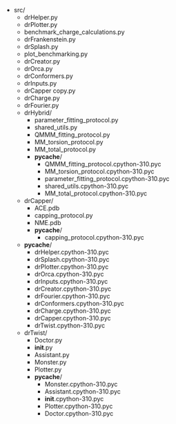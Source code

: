 - src/
    - drHelper.py
    - drPlotter.py
    - benchmark_charge_calculations.py
    - drFrankenstein.py
    - drSplash.py
    - plot_benchmarking.py
    - drCreator.py
    - drOrca.py
    - drConformers.py
    - drInputs.py
    - drCapper copy.py
    - drCharge.py
    - drFourier.py
    - drHybrid/
        - parameter_fitting_protocol.py
        - shared_utils.py
        - QMMM_fitting_protocol.py
        - MM_torsion_protocol.py
        - MM_total_protocol.py
        - __pycache__/
            - QMMM_fitting_protocol.cpython-310.pyc
            - MM_torsion_protocol.cpython-310.pyc
            - parameter_fitting_protocol.cpython-310.pyc
            - shared_utils.cpython-310.pyc
            - MM_total_protocol.cpython-310.pyc
    - drCapper/
        - ACE.pdb
        - capping_protocol.py
        - NME.pdb
        - __pycache__/
            - capping_protocol.cpython-310.pyc
    - __pycache__/
        - drHelper.cpython-310.pyc
        - drSplash.cpython-310.pyc
        - drPlotter.cpython-310.pyc
        - drOrca.cpython-310.pyc
        - drInputs.cpython-310.pyc
        - drCreator.cpython-310.pyc
        - drFourier.cpython-310.pyc
        - drConformers.cpython-310.pyc
        - drCharge.cpython-310.pyc
        - drCapper.cpython-310.pyc
        - drTwist.cpython-310.pyc
    - drTwist/
        - Doctor.py
        - __init__.py
        - Assistant.py
        - Monster.py
        - Plotter.py
        - __pycache__/
            - Monster.cpython-310.pyc
            - Assistant.cpython-310.pyc
            - __init__.cpython-310.pyc
            - Plotter.cpython-310.pyc
            - Doctor.cpython-310.pyc
